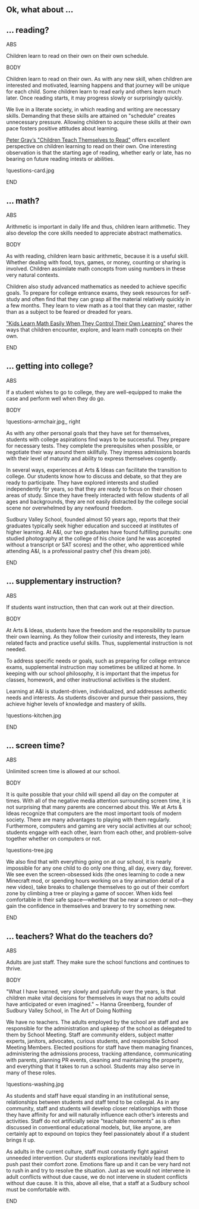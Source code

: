 Ok, what about ...
---

## ... reading?

ABS

Children learn to read on their own on their own schedule.

BODY

Children learn to read on their own. As with any new skill, when 
children are interested and motivated, learning happens and that journey 
will be unique for each child. Some children learn to read early and others 
learn much later. Once reading starts, it may progress slowly or surprisingly 
quickly.

We live in a literate society, in which reading and writing are necessary skills.
Demanding that these skills are attained on "schedule" creates unnecessary pressure.
Allowing children to acquire these skills at their own pace fosters positive 
attitudes about learning.

[Peter Gray’s "Children Teach Themselves to
Read"](https://www.psychologytoday.com/blog/freedom-learn/201002/children-teach-themselves-read)
offers excellent perspective on children learning to read on their own. One 
interesting observation is that the starting age of reading, whether early or 
late, has no bearing on future reading intests or abilities.

!questions-card.jpg

END

## ... math?

ABS

Arithmetic is important in daily life and thus, children learn arithmetic.
They also  develop the core skills needed to appreciate abstract mathematics.

BODY

As with reading, children learn basic arithmetic, because it is a useful skill.
Whether dealing with food, toys, games, or money, counting or sharing is involved.
Children assimilate math concepts from using numbers in these very natural contexts.

Children also study advanced mathematics as needed to achieve specific goals. To 
prepare for college entrance exams, they seek resources for self-study and often find
that they can grasp all the material relatively quickly in a few months. They learn to
view math as a tool that they can master, rather than as a subject to be feared or 
dreaded for years.

["Kids Learn Math Easily When They Control Their Own Learning"](https://www.psychologytoday.com/blog/freedom-learn/201004/kids-learn-math-easily-when-they-control-their-own-learning) shares the ways that children encounter, explore, and learn math concepts
on their own.

END

## ... getting into college?

ABS

If a student wishes to go to college, they are well-equipped to make the case
and perform well when they do go.

BODY

!questions-armchair.jpg,, right

As with any other personal goals that they have set for themselves, students with 
college aspirations find ways to be successful. They prepare for necessary tests. 
They complete the prerequisites when possible, or negotiate their way around 
them skillfully. They impress admissions boards with their level of maturity 
and ability to express themselves cogently. 

In several ways, experiences at Arts & Ideas can facilitate the transition to
college.  Our students know how to discuss and debate, so that they are ready to
participate. They have explored interests and studied independently for
years, so that they are ready to focus on their chosen areas of study. Since they
have freely interacted with fellow students of all ages and backgrounds, they
are not easily distracted by the college social scene nor overwhelmed by any
newfound freedom.

Sudbury Valley School, founded almost 50 years ago, reports that their graduates
typically seek higher education and succeed at institutes of higher learning.
At A&I, our two graduates have found fulfilling pursuits: one studied
photography at the college of his choice (and he was accepted without a
transcript or SAT scores) and the other, who apprenticed while attending A&I, is a 
professional pastry chef (his dream job).

END

## ... supplementary instruction? 

ABS

If students want instruction, then that can work out at their direction.

BODY

At Arts & Ideas, students have the freedom and the responsibility to 
pursue their own learning. As they follow their curiosity and interests,
they learn related facts and practice useful skills. Thus, supplemental
instruction is not needed.

To address specific needs or goals, such as preparing for college entrance
exams, supplemental instruction may sometimes be utilized at home. In keeping
with our school philosophy, it is important that the impetus for classes,
homework, and other instructional activities is the student.

Learning at A&I is student-driven, individualized, and addresses authentic 
needs and interests. As students discover and pursue their passions,
they achieve higher levels of knowledge and mastery of skills.

!questions-kitchen.jpg

END

## ... screen time?

ABS

Unlimited screen time is allowed at our school. 

BODY

It is quite possible that your child will spend all day on the computer at
times. With all of the negative media attention surrounding
screen time, it is not surprising that many parents are concerned about this.
We at Arts & Ideas recognize that computers are the most important tools of
modern society. There are many advantages to playing
with them regularly. Furthermore, computers and gaming are very social
activities at our school; students engage with each other, learn from
each other, and problem-solve together whether on computers or not. 

!questions-tree.jpg

We also find that with everything going on at our school, it is nearly
impossible for any one child to do only one thing, all day, every day,
forever. We see even the screen-obsessed kids (the ones learning to code a new
Minecraft mod, or spending hours working on a tiny animation detail of a new
video), take breaks to challenge themselves to go out of their comfort zone by
climbing a tree or playing a game of soccer. When kids feel comfortable in
their safe space&mdash;whether that be near a screen or not&mdash;they gain the
confidence in themselves and bravery to try something new. 

END

## ... teachers? What do the teachers do?

ABS

Adults are just staff. They make sure the school functions and continues to thrive.

BODY

"What I have learned, very slowly and painfully over the years, is that
children make vital decisions for themselves in ways that no adults could have
anticipated or even imagined." ~ Hanna Greenberg, founder of Sudbury Valley
School, in The Art of Doing Nothing

We have no teachers. The adults employed by the school are staff and are
responsible for the administration and upkeep of the school as delegated to
them by School Meeting. Staff are community elders, subject matter experts,
janitors, advocates, curious students, and responsible School Meeting Members.
Elected positions for staff have them managing finances, administering the
admissions process, tracking attendance, communicating with parents, planning
PR events, cleaning and maintaining the property, and everything that it takes
to run a school. Students may also serve in many of these roles. 

!questions-washing.jpg

As students and staff have equal standing in an institutional sense,
relationships between students and staff tend to be collegial. As in any
community, staff and students will develop closer relationships with those
they have affinity for and will naturally influence each other’s interests and
activities. Staff do not artificially seize "teachable moments" as is often
discussed in conventional educational models, but, like anyone, are certainly
apt to expound on topics they feel passionately about if a student brings it
up.

As adults in the current culture, staff must constantly fight against
unneeded intervention. Our students explorations inevitably lead them to push
past their comfort zone. Emotions flare up and it can be very hard not to rush
in and try to resolve the situation. Just as we would not intervene in adult
conflicts without due cause, we do not intervene in student conflicts without
due cause. It is this, above all else, that a staff at a Sudbury school must
be comfortable with. 

END

